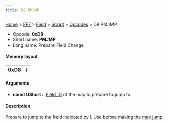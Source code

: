 ```yaml
---
title: D8 PMJMP
---
```


[Home](Main%20Page.md) > [FF7](FF7.md) > [Field](FF7/Field.md) > [Script](FF7/Field/Script.md) > [Opcodes](FF7/Field/Script/Opcodes.md) > D8 PMJMP

-   Opcode: **0xD8**
-   Short name: **PMJMP**
-   Long name: Prepare Field Change

#### Memory layout

| 0xD8 | *I* |
|------|-----|

#### Arguments

-   **const UShort** *I*: [Field ID][] of the map to prepare to jump to.

#### Description

Prepare to jump to the field indicated by *I*. Use before making the
[map jump][].

  [Field ID]: ../../Field%20List.md "wikilink"
  [map jump]: 60%20MAPJUMP.md "wikilink"
